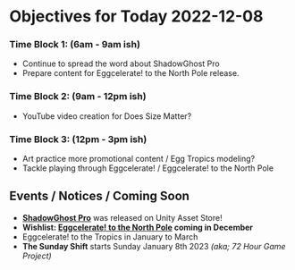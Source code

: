 # Objectives for Today 2022-12-08

### Time Block 1: (6am - 9am ish)
- Continue to spread the word about ShadowGhost Pro
- Prepare content for Eggcelerate! to the North Pole release.

### Time Block 2: (9am - 12pm ish)
- YouTube video creation for Does Size Matter?

### Time Block 3: (12pm - 3pm ish)
- Art practice more promotional content / Egg Tropics modeling?
- Tackle playing through Eggcelerate! / Eggcelerate! to the North Pole

## Events / Notices / Coming Soon

- **[ShadowGhost Pro](https://assetstore.unity.com/packages/tools/game-toolkits/shadowghostpro-235813)** was released on Unity Asset Store!
- **Wishlist: [Eggcelerate! to the North Pole](https://store.steampowered.com/app/2216320/Eggcelerate_to_the_North_Pole/) coming in December**
- Eggcelerate! to the Tropics in January to March
- **The Sunday Shift** starts Sunday January 8th 2023 _(aka; 72 Hour Game Project)_
